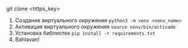 git clone <https_key>

1. Создание виртуального окружения
    `python3 -m venv <venv_name>`
2. Активация виртуального окружения
    `source venv/bin/activade`
3. Установка библиотек
    `pip install -r requirements.txt`
4. Bahlavan!